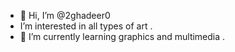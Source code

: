 - 👋 Hi, I’m @2ghadeer0
-  I’m interested in all types of art .
- 🌱 I’m currently learning graphics and multimedia .


<!---
2ghadeer0/2ghadeer0 is a ✨ special ✨ repository because its `README.md` (this file) appears on your GitHub profile.
You can click the Preview link to take a look at your changes.
--->

